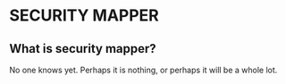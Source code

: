# SECURITY MAPPER 
## What is security mapper?
No one knows yet. Perhaps it is nothing, or perhaps it will be a whole lot. 